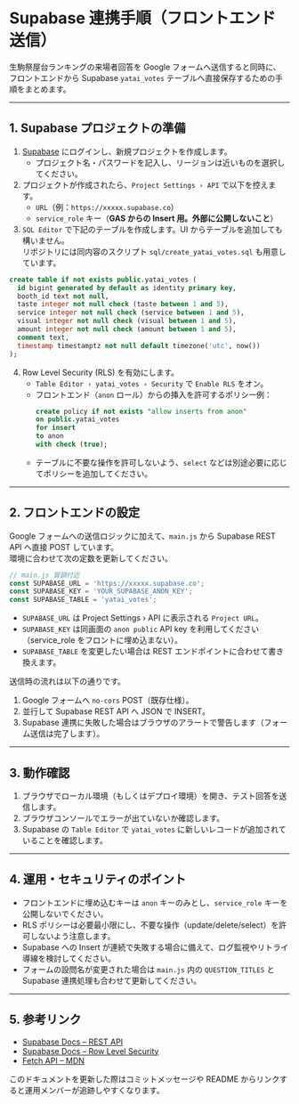 # Supabase 連携手順（フロントエンド送信）

生駒祭屋台ランキングの来場者回答を Google フォームへ送信すると同時に、  
フロントエンドから Supabase `yatai_votes` テーブルへ直接保存するための手順をまとめます。

---

## 1. Supabase プロジェクトの準備

1. [Supabase](https://supabase.com/) にログインし、新規プロジェクトを作成します。  
   - プロジェクト名・パスワードを記入し、リージョンは近いものを選択してください。
2. プロジェクトが作成されたら、`Project Settings › API` で以下を控えます。
   - `URL`（例：`https://xxxxx.supabase.co`）
   - `service_role` キー（**GAS からの Insert 用。外部に公開しないこと**）
3. `SQL Editor` で下記のテーブルを作成します。UI からテーブルを追加しても構いません。  
   リポジトリには同内容のスクリプト `sql/create_yatai_votes.sql` も用意しています。

```sql
create table if not exists public.yatai_votes (
  id bigint generated by default as identity primary key,
  booth_id text not null,
  taste integer not null check (taste between 1 and 5),
  service integer not null check (service between 1 and 5),
  visual integer not null check (visual between 1 and 5),
  amount integer not null check (amount between 1 and 5),
  comment text,
  timestamp timestamptz not null default timezone('utc', now())
);
```

4. Row Level Security (RLS) を有効にします。
   - `Table Editor › yatai_votes › Security` で `Enable RLS` をオン。
   - フロントエンド（`anon` ロール）からの挿入を許可するポリシー例：
     ```sql
     create policy if not exists "allow inserts from anon"
     on public.yatai_votes
     for insert
     to anon
     with check (true);
     ```
   - テーブルに不要な操作を許可しないよう、`select` などは別途必要に応じてポリシーを追加してください。

---

## 2. フロントエンドの設定

Google フォームへの送信ロジックに加えて、`main.js` から Supabase REST API へ直接 POST しています。  
環境に合わせて次の定数を更新してください。

```javascript
// main.js 冒頭付近
const SUPABASE_URL = 'https://xxxxx.supabase.co';
const SUPABASE_KEY = 'YOUR_SUPABASE_ANON_KEY';
const SUPABASE_TABLE = 'yatai_votes';
```

- `SUPABASE_URL` は Project Settings › API に表示される `Project URL`。
- `SUPABASE_KEY` は同画面の `anon public` API key を利用してください（service_role をフロントに埋め込まない）。
- `SUPABASE_TABLE` を変更したい場合は REST エンドポイントに合わせて書き換えます。

送信時の流れは以下の通りです。

1. Google フォームへ `no-cors` POST（既存仕様）。
2. 並行して Supabase REST API へ JSON で INSERT。
3. Supabase 連携に失敗した場合はブラウザのアラートで警告します（フォーム送信は完了します）。

---

## 3. 動作確認

1. ブラウザでローカル環境（もしくはデプロイ環境）を開き、テスト回答を送信します。
2. ブラウザコンソールでエラーが出ていないか確認します。
3. Supabase の `Table Editor` で `yatai_votes` に新しいレコードが追加されていることを確認します。

---

## 4. 運用・セキュリティのポイント

- フロントエンドに埋め込むキーは `anon` キーのみとし、`service_role` キーを公開しないでください。
- RLS ポリシーは必要最小限にし、不要な操作（update/delete/select）を許可しないよう注意します。
- Supabase への Insert が連続で失敗する場合に備えて、ログ監視やリトライ導線を検討してください。
- フォームの設問名が変更された場合は `main.js` 内の `QUESTION_TITLES` と Supabase 連携処理も合わせて更新してください。

---

## 5. 参考リンク

- [Supabase Docs – REST API](https://supabase.com/docs/reference/javascript/supabase-client)
- [Supabase Docs – Row Level Security](https://supabase.com/docs/guides/auth/row-level-security)
- [Fetch API – MDN](https://developer.mozilla.org/ja/docs/Web/API/Fetch_API)

このドキュメントを更新した際はコミットメッセージや README からリンクすると運用メンバーが追跡しやすくなります。
